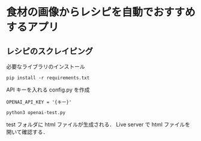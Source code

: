 # 食材の画像からレシピを自動でおすすめするアプリ

## レシピのスクレイピング

必要なライブラリのインストール

```
pip install -r requirements.txt
```

API キーを入れる config.py を作成

```
OPENAI_API_KEY = '{キー}'
```



```
python3 openai-test.py
```

test フォルダに html ファイルが生成される．
Live server で html ファイルを開いて確認する．

